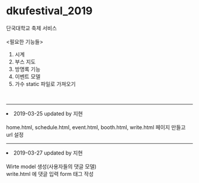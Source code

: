 # dkufestival_2019
단국대학교 축제 서비스
<br><br>
<필요한 기능들>
1. 시계<br>
2. 부스 지도<br>
3. 방명록 기능<br>
4. 이벤트 모델<br>
5. 가수 static 파일로 가져오기<br>

<br>
<hr>
<li>2019-03-25 updated by 지현<br><br>
home.html, schedule.html, event.html, booth.html, write.html 페이지 만들고 url 설정
<hr>
<li>2019-03-27 updated by 지현<br><br>
Wirte model 생성(사용자들의 댓글 모델)<br>
write.html 에 댓글 입력 form 태그 작성
